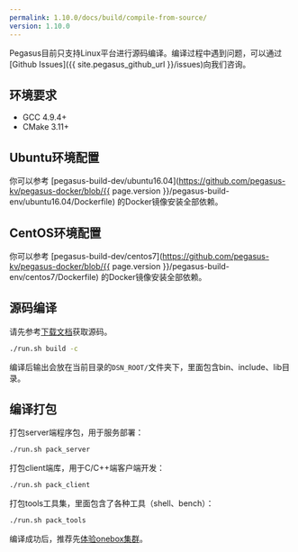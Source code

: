 ```yaml
---
permalink: 1.10.0/docs/build/compile-from-source/
version: 1.10.0
---
```


Pegasus目前只支持Linux平台进行源码编译。编译过程中遇到问题，可以通过[Github Issues]({{ site.pegasus_github_url }}/issues)向我们咨询。

## 环境要求

- GCC 4.9.4+
- CMake 3.11+

## Ubuntu环境配置

你可以参考 [pegasus-build-dev/ubuntu16.04](https://github.com/pegasus-kv/pegasus-docker/blob/{{ page.version }}/pegasus-build-env/ubuntu16.04/Dockerfile) 的Docker镜像安装全部依赖。

## CentOS环境配置

你可以参考 [pegasus-build-dev/centos7](https://github.com/pegasus-kv/pegasus-docker/blob/{{ page.version }}/pegasus-build-env/centos7/Dockerfile) 的Docker镜像安装全部依赖。

## 源码编译

请先参考[下载文档](/_docs/zh/downloads.md)获取源码。

```bash
./run.sh build -c
```

编译后输出会放在当前目录的`DSN_ROOT/`文件夹下，里面包含bin、include、lib目录。

## 编译打包

打包server端程序包，用于服务部署：

```bash
./run.sh pack_server
```

打包client端库，用于C/C++端客户端开发：

```bash
./run.sh pack_client
```

打包tools工具集，里面包含了各种工具（shell、bench）：

```bash
./run.sh pack_tools
```

编译成功后，推荐先[体验onebox集群](/_overview/zh/onebox.md)。

